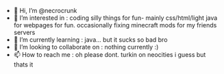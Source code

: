- 👋 Hi, I’m @necrocrunk
- 👀 I’m interested in : coding silly things for fun- mainly css/html/light java for webpages for fun. occasionally fixing minecraft mods for my friends servers
- 🌱 I’m currently learning : java... but it sucks so bad bro
- 💞️ I’m looking to collaborate on : nothing currently :)
- 📫 How to reach me : oh please dont. turkin on neocities i guess but thats it


